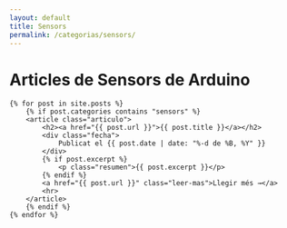 ```yaml
---
layout: default
title: Sensors
permalink: /categorias/sensors/
---
```


<div class="blog-container">
    <h1>Articles de Sensors de Arduino</h1>

    {% for post in site.posts %}
        {% if post.categories contains "sensors" %}
        <article class="articulo">
            <h2><a href="{{ post.url }}">{{ post.title }}</a></h2>
            <div class="fecha">
                Publicat el {{ post.date | date: "%-d de %B, %Y" }}
            </div>
            {% if post.excerpt %}
                <p class="resumen">{{ post.excerpt }}</p>
            {% endif %}
            <a href="{{ post.url }}" class="leer-mas">Llegir més →</a>
            <hr>
        </article>
        {% endif %}
    {% endfor %}
</div> 
